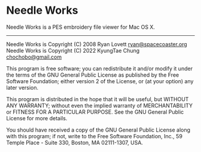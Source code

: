 # Needle Works
Needle Works is a PES embroidery file viewer for Mac OS X.

---
Needle Works is Copyright (C) 2008 Ryan Lovett <ryan@spacecoaster.org>
Needle Works is Copyright (C) 2022 KyungTae Chung <chochobo@gmail.com>

This program is free software; you can redistribute it and/or
modify it under the terms of the GNU General Public License
as published by the Free Software Foundation; either version 2
of the License, or (at your option) any later version.

This program is distributed in the hope that it will be useful,
but WITHOUT ANY WARRANTY; without even the implied warranty of
MERCHANTABILITY or FITNESS FOR A PARTICULAR PURPOSE.  See the
GNU General Public License for more details.
 
You should have received a copy of the GNU General Public License
along with this program; if not, write to the Free Software
Foundation, Inc., 59 Temple Place - Suite 330, Boston, MA
02111-1307, USA.
